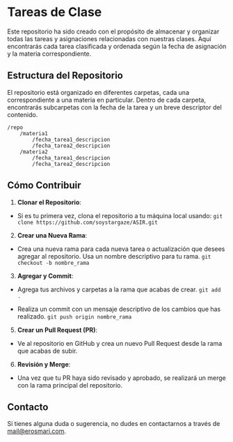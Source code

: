 # Tareas de Clase

Este repositorio ha sido creado con el propósito de almacenar y organizar todas las tareas y asignaciones relacionadas con nuestras clases. Aquí encontrarás cada tarea clasificada y ordenada según la fecha de asignación y la materia correspondiente.

## Estructura del Repositorio

El repositorio está organizado en diferentes carpetas, cada una correspondiente a una materia en particular. Dentro de cada carpeta, encontrarás subcarpetas con la fecha de la tarea y un breve descriptor del contenido.

```
/repo
    /materia1
        /fecha_tarea1_descripcion
        /fecha_tarea2_descripcion
    /materia2
        /fecha_tarea1_descripcion
        /fecha_tarea2_descripcion
```

## Cómo Contribuir

1. **Clonar el Repositorio**: 
- Si es tu primera vez, clona el repositorio a tu máquina local usando:
`git clone https://github.com/soystargaze/ASIR.git`


2. **Crear una Nueva Rama**: 
- Crea una nueva rama para cada nueva tarea o actualización que desees agregar al repositorio. Usa un nombre descriptivo para tu rama.
`git checkout -b nombre_rama`


3. **Agregar y Commit**: 
- Agrega tus archivos y carpetas a la rama que acabas de crear.
`git add .`

- Realiza un commit con un mensaje descriptivo de los cambios que has realizado.
`git push origin nombre_rama`

5. **Crear un Pull Request (PR)**:
- Ve al repositorio en GitHub y crea un nuevo Pull Request desde la rama que acabas de subir.

6. **Revisión y Merge**:
- Una vez que tu PR haya sido revisado y aprobado, se realizará un merge con la rama principal del repositorio.

## Contacto

Si tienes alguna duda o sugerencia, no dudes en contactarnos a través de [mail@erosmari.com](mailto:mail@erosmari.com).
